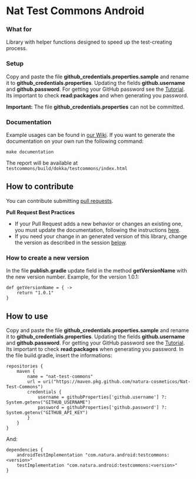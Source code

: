 # Nat Test Commons Android

### What for
Library with helper functions designed to speed up the test-creating process.

### Setup
Copy and paste the file **github_credentials.properties.sample** and rename it to **github_credentials.properties**. Updating the fields **github.username** and **github.password**. For getting your GitHub password see the [Tutorial](https://help.github.com/en/github/authenticating-to-github/creating-a-personal-access-token-for-the-command-line). Its important to check **read:packages** and when generating you password.

**Important:** The file **github_credentials.properties** can not be committed.

### Documentation
Example usages can be found in [our Wiki](https://github.com/natura-cosmeticos/Nat-Test-Commons/wiki). If you want to generate the documentation on your own run the following command:

    make documentation

The report will be available at `testcommons/build/dokka/testcommons/index.html`

## How to contribute
You can contribute submitting [pull requests](https://github.com/natura-cosmeticos/Nat-Test-Commons/pulls).

**Pull Request Best Practices**
- If your Pull Request adds a new behavior or changes an existing one, you must update the documentation, following the instructions [here](#documentation).
- If you need your change in an generated version of this library, change the version as described in the session [below](#how-to-create-a-new-version).

### How to create a new version
In the file **publish.gradle** update field in the method **getVersionName** with the new version number. Example, for the version 1.0.1:

    def getVersionName = { ->
        return "1.0.1"
    }

## How to use
Copy and paste the file **github_credentials.properties.sample** and rename it to **github_credentials.properties**. Updating the fields **github.username** and **github.password**. For getting your GitHub password see the [Tutorial](https://help.github.com/en/github/authenticating-to-github/creating-a-personal-access-token-for-the-command-line). Its important to check **read:packages** when generating you password.
In the file build.gradle, insert the informations:

    repositories {
        maven {
            name = "nat-test-commons"
            url = uri("https://maven.pkg.github.com/natura-cosmeticos/Nat-Test-Commons")
            credentials {
                username = githubProperties['github.username'] ?: System.getenv("GITHUB_USERNAME")
                password = githubProperties['github.password'] ?: System.getenv("GITHUB_API_KEY")
            }
        }    
    }

And:

    dependencies {
        androidTestImplementation "com.natura.android:testcommons:<version>"
        testImplementation "com.natura.android:testcommons:<version>"    
    }
